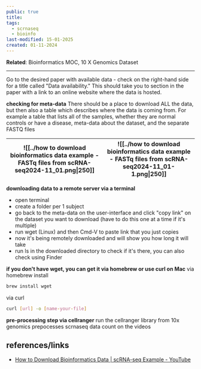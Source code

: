 ```yaml
---
public: true
title: 
tags:
  - scrnaseq
  - bioinfo
last-modified: 15-01-2025
created: 01-11-2024
---
```

**Related**: Bioinformatics MOC, 10 X Genomics Dataset

---
Go to the desired paper with available data - check on the right-hand side for a title called "Data availability." This should take you to section in the paper with a link to an online website where the data is hosted.

**checking for meta-data**
There should be a place to download ALL the data, but then also a table which describes where the data is coming from. For example a table that lists all of the samples, whether they are normal controls or have a disease, meta-data about the dataset, and the separate FASTQ files

| ![[../how to download bioinformatics data example - FASTq files from scRNA-seq2024-11_01.png\|250]] | ![[../how to download bioinformatics data example - FASTq files from scRNA-seq2024-11_01-1.png\|250]] |
| ------------------------------------------------------------------------------------------------ | -------------------------------------------------------------------------------------------------- |
**downloading data to a remote server via a terminal**
* open terminal
* create a folder per 1 subject
* go back to the meta-data on the user-interface and click "copy link" on the dataset you want to download (have to do this one at a time if it's multiple)
* run wget (Linux) and then Cmd-V to paste link that you just copies
* now it's being remotely downloaded and will show you how long it will take
* run ls in the downloaded directory to check if it's there, you can also check using Finder

**if you don't have wget, you can get it via homebrew or use curl on Mac**
via homebrew install
```bash
brew install wget
```

via curl
```bash
curl [url] -o [name-your-file]
```

**pre-processing step via cellranger**
run the cellranger library from 10x genomics prepocesses scrnaseq data count on the videos


## references/links
* [How to Download Bioinformatics Data | scRNA-seq Example - YouTube](https://www.youtube.com/watch?v=OTOPOLk-Qv0)
